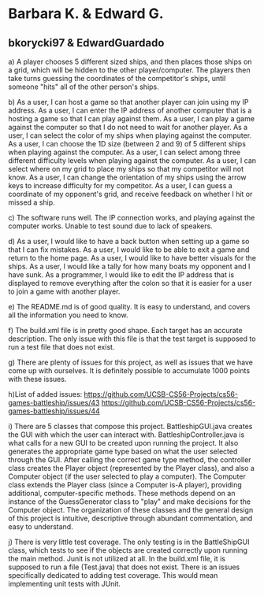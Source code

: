 # Barbara K. & Edward G.
## bkorycki97 & EdwardGuardado

a) A player chooses 5 different sized ships, and then places those ships on a grid, which will be hidden to 
the other player/computer. The players then take turns guessing the coordinates of the competitor's ships, until someone
"hits" all of the other person's ships.

b) As a user, I can host a game so that another player can join using my IP address.
    As a user, I can enter the IP address of another computer that is a hosting a game so that I can play against them.
    As a user, I can play a game against the computer so that I do not need to wait for another player.
    As a user, I can select the color of my ships when playing against the computer.
    As a user, I can choose the 1D size (between 2 and 9) of 5 different ships when playing against the computer.
    As a user, I can select among three different difficulty levels when playing against the computer. 
    As a user, I can select where on my grid to place my ships so that my competitor will not know.
    As a user, I can change the orientation of my ships using the arrow keys to increase difficulty for my competitor.
    As a user, I can guess a coordinate of my opponent's grid, and receive feedback on whether I hit or missed a ship.

c) The software runs well. The IP connection works, and playing against the computer works. Unable to test sound due to 
    lack of speakers.
    
d) As a user, I would like to have a back button when setting up a game so that I can fix mistakes.
    As a user, I would like to be able to exit a game and return to the home page.
    As a user, I would like to have better visuals for the ships.
    As a user, I would like a tally for how many boats my opponent and I have sunk.
    As a programmer, I would like to edit the IP address that is displayed to remove everything after the colon
    so that it is easier for a user to join a game with another player.
    
e) The README.md is of good quality. It is easy to understand, and covers all the information you need to know.

f) The build.xml file is in pretty good shape. Each target has an accurate description. The only issue with this file is that the test target is supposed to run a test file that does not exist.

g) There are plenty of issues for this project, as well as issues that we have come up with ourselves. It is definitely possible to accumulate 1000 points with these issues.

h)List of added issues:
    https://github.com/UCSB-CS56-Projects/cs56-games-battleship/issues/43
    https://github.com/UCSB-CS56-Projects/cs56-games-battleship/issues/44
    
i) There are 5 classes that compose this project. BattleshipGUI.java creates the GUI with which the user can interact with. BattleshipController.java is what calls for a new GUI to be created upon running the project. It also generates the appropriate game type based on what the user selected through the GUI. After calling the correct game type method, the controller class creates the Player object (represented by the Player class), and also a Computer object (if the user selected to play a computer). The Computer class extends the Player class (since a Computer is-A player), providing additional, computer-specific methods. These methods depend on an instance of the GuessGenerator class to "play" and make decisions for the Computer object. The organization of these classes and the general design of this project is intuitive, descriptive through abundant commentation, and easy to understand.

j) There is very little test coverage. The only testing is in the BattleShipGUI class, which tests to see if the objects are created correctly upon running the main method. Junit is not utilized at all. In the build.xml file, it is supposed to run a file (Test.java) that does not exist. There is an issues specifically dedicated to adding test coverage. This would mean implementing unit tests with JUnit.
